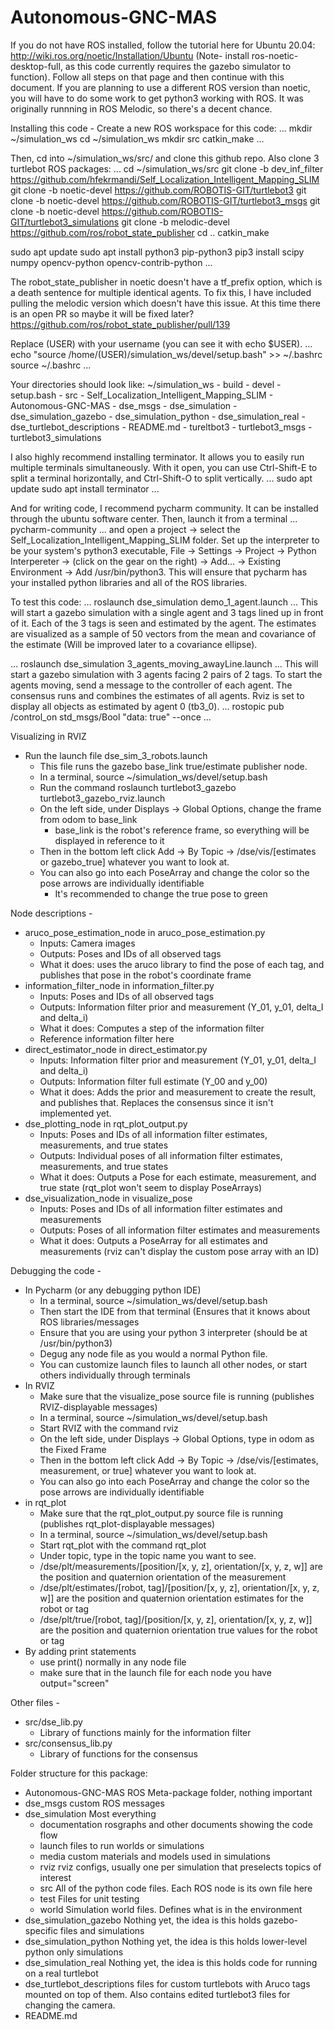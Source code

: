# Autonomous-GNC-MAS

If you do not have ROS installed, follow the tutorial here for Ubuntu 20.04: http://wiki.ros.org/noetic/Installation/Ubuntu (Note- install ros-noetic-desktop-full, as this code currently requires the gazebo simulator to function). Follow all steps on that page and then continue with this document. 
If you are planning to use a different ROS version than noetic, you will have to do some work to get python3 working with ROS. It was originally runnning in ROS Melodic, so there's a decent chance. 

Installing this code - 
Create a new ROS workspace for this code:
...
mkdir ~/simulation_ws
cd ~/simulation_ws
mkdir src
catkin_make
...

Then, cd into ~/simulation_ws/src/ and clone this github repo. Also clone 3 turtlebot ROS packages:
...
cd ~/simulation_ws/src
git clone -b dev_inf_filter https://github.com/hfekrmandi/Self_Localization_Intelligent_Mapping_SLIM
git clone -b noetic-devel https://github.com/ROBOTIS-GIT/turtlebot3
git clone -b noetic-devel https://github.com/ROBOTIS-GIT/turtlebot3_msgs
git clone -b noetic-devel https://github.com/ROBOTIS-GIT/turtlebot3_simulations
git clone -b melodic-devel https://github.com/ros/robot_state_publisher
cd ..
catkin_make

sudo apt update
sudo apt install python3 pip-python3
pip3 install scipy numpy opencv-python opencv-contrib-python
...

The robot_state_publisher in noetic doesn't have a tf_prefix option, which is a death sentence for multiple identical agents. To fix this, I have included pulling the melodic version which doesn't have this issue. At this time there is an open PR so maybe it will be fixed later? https://github.com/ros/robot_state_publisher/pull/139

Replace (USER) with your username (you can see it with echo $USER).
...
echo "source /home/(USER)/simulation_ws/devel/setup.bash" >> ~/.bashrc
source ~/.bashrc
...

Your directories should look like:
~/simulation_ws
	- build
	- devel
		- setup.bash
	- src
		- Self_Localization_Intelligent_Mapping_SLIM
			- Autonomous-GNC-MAS
			- dse_msgs
			- dse_simulation
			- dse_simulation_gazebo
			- dse_simulation_python
			- dse_simulation_real
			- dse_turtlebot_descriptions
			- README.md
		- tureltbot3
		- turtlebot3_msgs
		- turtlebot3_simulations

I also highly recommend installing terminator. It allows you to easily run multiple terminals simultaneously.
With it open, you can use Ctrl-Shift-E to split a terminal horizontally, and Ctrl-Shift-O to split vertically.
...
sudo apt update
sudo apt install terminator
...

And for writing code, I recommend pycharm community. It can be installed through the ubuntu software center. Then, launch it from a terminal
...
pycharm-community
...
and open a project -> select the Self_Localization_Intelligent_Mapping_SLIM folder. Set up the interpreter to be your system's python3 executable, File -> Settings -> Project -> Python Interpereter -> (click on the gear on the right) -> Add... -> Existing Environment -> Add /usr/bin/python3. This will ensure that pycharm has your installed python libraries and all of the ROS libraries. 

To test this code: 
...
roslaunch dse_simulation demo_1_agent.launch
...
This will start a gazebo simulation with a single agent and 3 tags lined up in front of it. Each of the 3 tags is seen and estimated by the agent. The estimates are visualized as a sample of 50 vectors from the mean and covariance of the estimate (Will be improved later to a covariance ellipse).

...
roslaunch dse_simulation 3_agents_moving_awayLine.launch
...
This will start a gazebo simulation with 3 agents facing 2 pairs of 2 tags. To start the agents moving, send a message to the controller of each agent. The consensus runs and combines the estimates of all agents. Rviz is set to display all objects as estimated by agent 0 (tb3_0). 
...
rostopic pub /control_on std_msgs/Bool "data: true" --once
...

Visualizing in RVIZ
- Run the launch file dse_sim_3_robots.launch
	- This file runs the gazebo base_link true/estimate publisher node. 
	- In a terminal, source ~/simulation_ws/devel/setup.bash
	- Run the command roslaunch turtlebot3_gazebo turtlebot3_gazebo_rviz.launch
	- On the left side, under Displays -> Global Options, change the frame from odom to base_link
		- base_link is the robot's reference frame, so everything will be displayed in reference to it
	- Then in the bottom left click Add -> By Topic -> /dse/vis/[estimates or gazebo_true] whatever you want to look at. 
	- You can also go into each PoseArray and change the color so the pose arrows are individually identifiable
		- It's recommended to change the true pose to green

Node descriptions - 
- aruco_pose_estimation_node in aruco_pose_estimation.py
	- Inputs: Camera images
	- Outputs: Poses and IDs of all observed tags
	- What it does: uses the aruco library to find the pose of each tag, and publishes that pose in the robot's coordinate frame
- information_filter_node in information_filter.py
	- Inputs: Poses and IDs of all observed tags
	- Outputs: Information filter prior and measurement (Y_01, y_01, delta_I and delta_i)
	- What it does: Computes a step of the information filter
	- Reference information filter here
- direct_estimator_node in direct_estimator.py
	- Inputs: Information filter prior and measurement (Y_01, y_01, delta_I and delta_i)
	- Outputs: Information filter full estimate (Y_00 and y_00)
	- What it does: Adds the prior and measurement to create the result, and publishes that. Replaces the consensus since it isn't implemented yet. 
- dse_plotting_node in rqt_plot_output.py
	- Inputs: Poses and IDs of all information filter estimates, measurements, and true states
	- Outputs: Individual poses of all information filter estimates, measurements, and true states
	- What it does: Outputs a Pose for each estimate, measurement, and true state (rqt_plot won't seem to display PoseArrays)
- dse_visualization_node in visualize_pose
	- Inputs: Poses and IDs of all information filter estimates and measurements
	- Outputs: Poses of all information filter estimates and measurements
	- What it does: Outputs a PoseArray for all estimates and measurements (rviz can't display the custom pose array with an ID)


Debugging the code - 
- In Pycharm (or any debugging python IDE)
	- In a terminal, source ~/simulation_ws/devel/setup.bash
	- Then start the IDE from that terminal (Ensures that it knows about ROS libraries/messages
	- Ensure that you are using your python 3 interpreter (should be at /usr/bin/python3)
	- Degug any node file as you would a normal Python file. 
	- You can customize launch files to launch all other nodes, or start others individually through terminals
- In RVIZ
	- Make sure that the visualize_pose source file is running (publishes RVIZ-displayable messages)
	- In a terminal, source ~/simulation_ws/devel/setup.bash
	- Start RVIZ with the command rviz
	- On the left side, under Displays -> Global Options, type in odom as the Fixed Frame
	- Then in the bottom left click Add -> By Topic -> /dse/vis/[estimates, measurement, or true] whatever you want to look at. 
	- You can also go into each PoseArray and change the color so the pose arrows are individually identifiable
- in rqt_plot
	- Make sure that the rqt_plot_output.py source file is running (publishes rqt_plot-displayable messages)
	- In a terminal, source ~/simulation_ws/devel/setup.bash
	- Start rqt_plot with the command rqt_plot
	- Under topic, type in the topic name you want to see. 
	- /dse/plt/measurements/[position/[x, y, z], orientation/[x, y, z, w]] are the position and quaternion orientation of the measurement
	- /dse/plt/estimates/[robot, tag]/[position/[x, y, z], orientation/[x, y, z, w]] are the position and quaternion orientation estimates for the robot or tag
	- /dse/plt/true/[robot, tag]/[position/[x, y, z], orientation/[x, y, z, w]] are the position and quaternion orientation true values for the robot or tag
- By adding print statements
	- use print() normally in any node file
	- make sure that in the launch file for each node you have output="screen"

Other files - 
- src/dse_lib.py
	- Library of functions mainly for the information filter
- src/consensus_lib.py
	- Library of functions for the consensus

Folder structure for this package:
- Autonomous-GNC-MAS
	ROS Meta-package folder, nothing important
- dse_msgs
	custom ROS messages
- dse_simulation
	Most everything
	- documentation
		rosgraphs and other documents showing the code flow
	- launch
		files to run worlds or simulations
	- media
		custom materials and models used in simulations
	- rviz
		rviz configs, usually one per simulation that preselects topics of interest
	- src
		All of the python code files. Each ROS node is its own file here
    - test
        Files for unit testing
	- world
		Simulation world files. Defines what is in the environment
- dse_simulation_gazebo
	Nothing yet, the idea is this holds gazebo-specific files and simulations
- dse_simulation_python
	Nothing yet, the idea is this holds lower-level python only simulations
- dse_simulation_real
	Nothing yet, the idea is this holds code for running on a real turtlebot
- dse_turtlebot_descriptions
	files for custom turtlebots with Aruco tags mounted on top of them. Also contains edited turtlebot3 files for changing the camera. 
- README.md
